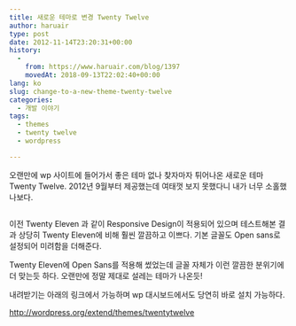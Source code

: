 ```yaml
---
title: 새로운 테마로 변경 Twenty Twelve
author: haruair
type: post
date: 2012-11-14T23:20:31+00:00
history:
  - 
    from: https://www.haruair.com/blog/1397
    movedAt: 2018-09-13T22:02:40+00:00
lang: ko
slug: change-to-a-new-theme-twenty-twelve
categories:
  - 개발 이야기
tags:
  - themes
  - twenty twelve
  - wordpress

---
```

오랜만에 wp 사이트에 들어가서 좋은 테마 없나 찾자마자 튀어나온 새로운 테마 Twenty Twelve. 2012년 9월부터 제공했는데 여태껏 보지 못했다니 내가 너무 소홀했나보다.

<img src="https://wp-themes.com/wp-content/themes/twentytwelve/screenshot.png?w=660" alt="" data-recalc-dims="1" />

이전 Twenty Eleven 과 같이 Responsive Design이 적용되어 있으며 테스트해본 결과 상당히 Twenty Eleven에 비해 훨씬 깔끔하고 이쁘다. 기본 글꼴도 Open sans로 설정되어 미려함을 더해준다.

Twenty Eleven에 Open Sans를 적용해 썼었는데 글꼴 자체가 이런 깔끔한 분위기에 더 맞는듯 하다. 오랜만에 정말 제대로 설레는 테마가 나온듯!

내려받기는 아래의 링크에서 가능하며 wp 대시보드에서도 당연히 바로 설치 가능하다.

<a href="http://wordpress.org/extend/themes/twentytwelve" target="_blank">http://wordpress.org/extend/themes/twentytwelve</a>